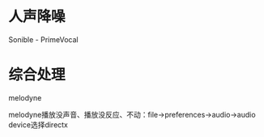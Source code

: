 # 人声降噪

Sonible - PrimeVocal



# 综合处理

melodyne

melodyne播放没声音、播放没反应、不动：file→preferences→audio→audio device选择directx
